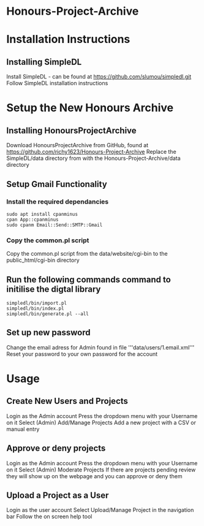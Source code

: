 # Honours-Project-Archive

# Installation Instructions

## Installing SimpleDL
Install SimpleDL - can be found at https://github.com/slumou/simpledl.git
Follow SimpleDL installation instructions

# Setup the New Honours Archive
## Installing HonoursProjectArchive
Download HonoursProjectArchive from GitHub, found at https://github.com/richy1623/Honours-Project-Archive
Replace the SimpleDL/data directory from with the Honours-Project-Archive/data directory
## Setup Gmail Functionality 
### Install the required dependancies
```
sudo apt install cpanminus
cpan App::cpanminus
sudo cpanm Email::Send::SMTP::Gmail
```
### Copy the common.pl script
Copy the common.pl script from the data/website/cgi-bin to the public_html/cgi-bin directory

## Run the following commands command to initilise the digtal library
```
simpledl/bin/import.pl
simpledl/bin/index.pl
simpledl/bin/generate.pl --all
```
## Set up new password
Change the email adress for Admin found in file '''data/users/1.email.xml'''
Reset your password to your own password for the account


# Usage
## Create New Users and Projects
Login as the Admin account
Press the dropdown menu with your Username on it
Select (Admin) Add/Manage Projects
Add a new project with a CSV or manual entry
## Approve or deny projects
Login as the Admin account
Press the dropdown menu with your Username on it
Select (Admin) Moderate Projects
If there are projects pending review they will show up on the webpage and you can approve or deny them
## Upload a Project as a User
Login as the user account
Select Upload/Manage Project in the navigation bar
Follow the on screen help tool
